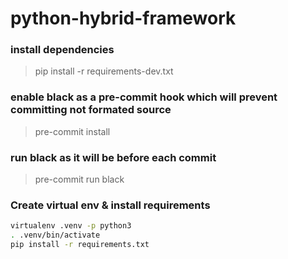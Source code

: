 # python-hybrid-framework

### install dependencies

> pip install -r requirements-dev.txt

### enable black as a pre-commit hook which will prevent committing not formated source
> pre-commit install

### run black as it will be before each commit
> pre-commit run black

### Create virtual env & install requirements

```sh
virtualenv .venv -p python3
. .venv/bin/activate
pip install -r requirements.txt
```